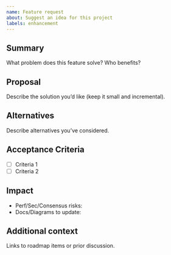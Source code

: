 ```yaml
---
name: Feature request
about: Suggest an idea for this project
labels: enhancement
---
```


## Summary
What problem does this feature solve? Who benefits?

## Proposal
Describe the solution you’d like (keep it small and incremental).

## Alternatives
Describe alternatives you’ve considered.

## Acceptance Criteria
- [ ] Criteria 1
- [ ] Criteria 2

## Impact
- Perf/Sec/Consensus risks:
- Docs/Diagrams to update:

## Additional context
Links to roadmap items or prior discussion.
